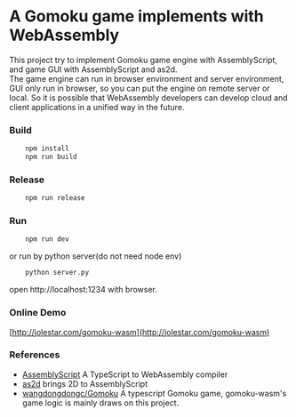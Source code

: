# A Gomoku game implements with WebAssembly

This project try to implement Gomoku game engine with AssemblyScript, and game GUI with AssemblyScript and as2d.</br>
The game engine can run in browser environment and server environment, GUI only run in browser, so you can put the engine on remote server or local.
So it is possible that WebAssembly developers can develop cloud and client applications in a unified way in the future.


### Build

```bash
    npm install
    npm run build
```

### Release

```bash
    npm run release
```

### Run

```bash
    npm run dev
```

or run by python server(do not need node env)

```bash
    python server.py
```

open http://localhost:1234 with browser.

### Online Demo

[http://jolestar.com/gomoku-wasm](http://jolestar.com/gomoku-wasm)

### References

* [AssemblyScript](https://github.com/AssemblyScript/assemblyscript) A TypeScript to WebAssembly compiler
* [as2d](https://github.com/as2d/as2d) brings 2D to AssemblyScript
* [wangdongdongc/Gomoku](https://github.com/wangdongdongc/Gomoku) A typescript Gomoku game, gomoku-wasm's game logic is mainly draws on this project.


